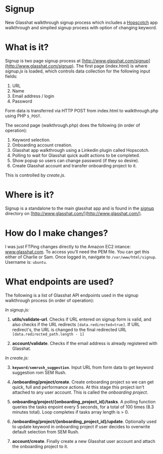 # Signup
New Glasshat walkthrough signup process which includes a [Hopscotch](http://linkedin.github.io/hopscotch/) app walkthrough and simplied signup process with option of changing keyword.

# What is it?
Signup is two page signup process at [http://www.glasshat.com/signup](http://www.glasshat.com/signup). The first page (index.html) is where _signup.js_ is loaded, which controls data collection for the following input fields:

1. URL
2. Name
3. Email address / login
4. Password

Form data is transferred via HTTP POST from index.html to walkthrough.php using PHP ```$_POST```.

The second page (walkthrough.php) does the following (in order of operation):

1. Keyword selection.
2. Onboarding account creation.
3. Glasshat app walkthrough using a Linkedin plugin called Hopscotch.
4. Polling to wait for Glasshat quick audit actions to be completed.
5. Show popup so users can change password (if they so desire).
6. Create Glasshat account and transfer onboarding project to it.

This is controlled by _create.js_. 

# Where is it?
Signup is a standalone to the main glasshat app and is found in the [signup](http://www.glasshat.com/signup) directory on [http://www.glasshat.com/](http://www.glasshat.com/).

# How do I make changes?
I was just FTPing changes directly to the Amazon EC2 intance: www.glasshat.com. To access you'll need the PEM file. You can get this either of Charlie or Sam. Once logged in, navigate to ```/var/www/html/signup```. Username is: ```ubuntu```.

# What endpoints are used?
The following is a list of Glasshat API endpoints used in the signup walkthrough process (in order of operation):

_In signup.js:_

1. __utils/validate-url__.
Checks if URL entered on signup form is valid, and also checks if the URL redirects ```[data.redirected=true]```. If URL redirect's, the URL is changed to the final redirected URL ```[data.redirected_path.length - 1]```

2. __account/validate__.
Checks if the email address is already registered with Glasshat.

_In create.js:_

3. __```keyword/semrush_suggestion```__.
Input URL from form data to get keyword suggestion rom SEM Rush.

4. __/onboarding/project/create__.
Create onboarding project so we can get quick, full and performance actions. At this stage this project isn't attached to any user account. This is called the _onboarding project_.

5. __onboarding/project/{onboarding_project_id}/tasks__.
A polling function queries the tasks enpoint every 5 seconds, for a total of 100 times (8.3 minutes total). Loop completes if tasks array length is > 0.

6. __/onboarding/project/{onboarding_project_id}/update__.
Optionally used to update keyword in onboarding project if user decides to overwrite default selection from SEM Rush.

7. __account/create__.
Finally create a new Glasshat user account and attach the onboarding project to it.



